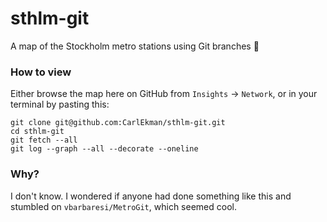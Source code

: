# sthlm-git
A map of the Stockholm metro stations using Git branches 🚉

### How to view
Either browse the map here on GitHub from `Insights` → `Network`, or in your terminal by pasting this:
```
git clone git@github.com:CarlEkman/sthlm-git.git
cd sthlm-git
git fetch --all
git log --graph --all --decorate --oneline
```

### Why?
I don't know. I wondered if anyone had done something like this and stumbled on `vbarbaresi/MetroGit`, which seemed cool.
